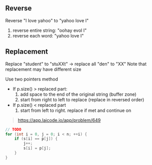 ## Reverse

Reverse "I love yahoo" to "yahoo love I"

1. reverse entire string: "oohay evol I"
2. reverse each word: "yahoo love I"

## Replacement

Replace "student" to "stuXXt" -> replace all "den" to "XX" Note that replacement may have different size

Use two pointers method
+ If p.size() > replaced part: 
  1. add space to the end of the original string (buffer zone)
  2. start from right to left to replace (replace in reversed order)
+ If p.size() < replaced part
  1. start from left to right. replace if met and continue on

> https://app.laicode.io/app/problem/649

```c
// TODO
for (int i = 0, j = 0; i < n; ++i) {
    if (s[i] == p[j]) {
        j++;
        s[i] = p[j];
    }
}
```



